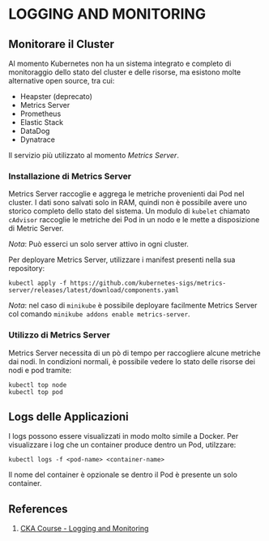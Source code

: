 # LOGGING AND MONITORING

## Monitorare il Cluster

Al momento Kubernetes non ha un sistema integrato e completo di monitoraggio dello stato del cluster e delle risorse, ma esistono molte alternative open source, tra cui:

* Heapster (deprecato)
* Metrics Server
* Prometheus
* Elastic Stack
* DataDog
* Dynatrace

Il servizio più utilizzato al momento *Metrics Server*.

### Installazione di Metrics Server

Metrics Server raccoglie e aggrega le metriche provenienti dai Pod nel cluster. I dati sono salvati solo in RAM, quindi non è possibile avere uno storico completo dello stato del sistema.
Un modulo di `kubelet` chiamato `cAdvisor` raccoglie le metriche dei Pod in un nodo e le mette a disposizione di Metric Server.

*Nota*: Può esserci un solo server attivo in ogni cluster.

Per deployare Metrics Server, utilizzare i manifest presenti nella sua repository:

```shell
kubectl apply -f https://github.com/kubernetes-sigs/metrics-server/releases/latest/download/components.yaml
```

*Nota*: nel caso di `minikube` è possibile deployare facilmente Metrics Server col comando `minikube addons enable metrics-server`.

### Utilizzo di Metrics Server

Metrics Server necessita di un pò di tempo per raccogliere alcune metriche dai nodi. In condizioni normali, è possibile vedere lo stato delle risorse dei nodi e pod tramite:

```shell
kubectl top node
kubectl top pod
```

## Logs delle Applicazioni

I logs possono essere visualizzati in modo molto simile a Docker. Per visualizzare i log che un container produce dentro un Pod, utilzzare:

```shell
kubectl logs -f <pod-name> <container-name>
```

Il nome del container è opzionale se dentro il Pod è presente un solo container.

## References

1. [CKA Course - Logging and Monitoring](https://github.com/kodekloudhub/certified-kubernetes-administrator-course/tree/master/docs/04-Logging-and-Monitoring)
